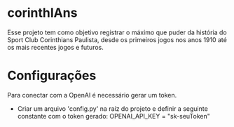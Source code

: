 # corinthIAns

Esse projeto tem como objetivo registrar o máximo que puder da história do 
Sport Club Corinthians Paulista, desde os primeiros jogos nos anos 1910 até os
mais recentes jogos e futuros.

# Configurações

Para conectar com a OpenAI é necessário gerar um token.

- Criar um arquivo 'config.py' na raíz do projeto e definir a seguinte constante
com o token gerado:
OPENAI_API_KEY = "sk-seuToken"